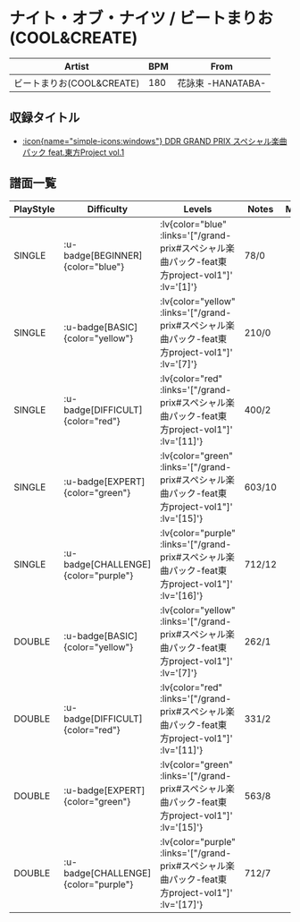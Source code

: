 # ナイト・オブ・ナイツ / ビートまりお(COOL&CREATE)

|Artist|BPM|From|
|------|---|----|
|ビートまりお(COOL&CREATE)|180|花詠束 -HANATABA-|

## 収録タイトル

- [ :icon{name="simple-icons:windows"} DDR GRAND PRIX スペシャル楽曲パック feat.東方Project vol.1](/grand-prix#スペシャル楽曲パック-feat東方project-vol1)

## 譜面一覧

|PlayStyle|Difficulty|Levels|Notes|Movie|
|---------|----------|------|-----|-----|
|SINGLE| :u-badge[BEGINNER]{color="blue"} | :lv{color="blue" :links='["/grand-prix#スペシャル楽曲パック-feat東方project-vol1"]' :lv='[1]'} |78/0||
|SINGLE| :u-badge[BASIC]{color="yellow"} | :lv{color="yellow" :links='["/grand-prix#スペシャル楽曲パック-feat東方project-vol1"]' :lv='[7]'} |210/0||
|SINGLE| :u-badge[DIFFICULT]{color="red"} | :lv{color="red" :links='["/grand-prix#スペシャル楽曲パック-feat東方project-vol1"]' :lv='[11]'} |400/2||
|SINGLE| :u-badge[EXPERT]{color="green"} | :lv{color="green" :links='["/grand-prix#スペシャル楽曲パック-feat東方project-vol1"]' :lv='[15]'} |603/10||
|SINGLE| :u-badge[CHALLENGE]{color="purple"} | :lv{color="purple" :links='["/grand-prix#スペシャル楽曲パック-feat東方project-vol1"]' :lv='[16]'} |712/12||
|DOUBLE| :u-badge[BASIC]{color="yellow"} | :lv{color="yellow" :links='["/grand-prix#スペシャル楽曲パック-feat東方project-vol1"]' :lv='[7]'} |262/1||
|DOUBLE| :u-badge[DIFFICULT]{color="red"} | :lv{color="red" :links='["/grand-prix#スペシャル楽曲パック-feat東方project-vol1"]' :lv='[11]'} |331/2||
|DOUBLE| :u-badge[EXPERT]{color="green"} | :lv{color="green" :links='["/grand-prix#スペシャル楽曲パック-feat東方project-vol1"]' :lv='[15]'} |563/8||
|DOUBLE| :u-badge[CHALLENGE]{color="purple"} | :lv{color="purple" :links='["/grand-prix#スペシャル楽曲パック-feat東方project-vol1"]' :lv='[17]'} |712/7||
